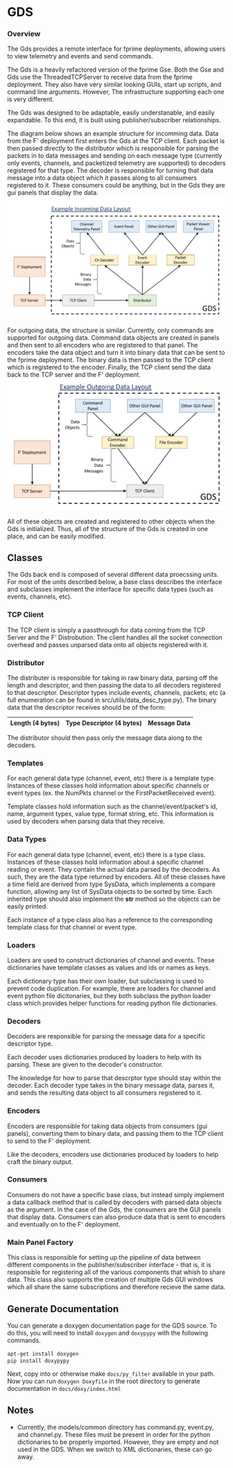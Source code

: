 # GDS

### Overview
The Gds provides a remote interface for fprime deployments, allowing users to 
view telemetry and events and send commands.

The Gds is a heavily refactored version of the fprime Gse. Both the Gse and Gds 
use the ThreadedTCPServer to receive data from the fprime deployment. They also
have very similar looking GUIs, start up scripts, and command line arguments. 
However, The infrastructure supporting each one is very different.

The Gds was designed to be adaptable, easily understanable, and easily 
expandable. To this end, it is built using publisher/subscriber relationships.

The diagram below shows an example structure for incomming data. Data from the 
F' deployment first enters the Gds at the TCP client. Each packet is then passed
directly to the distributor which is responsible for parsing the packets in to 
data messages and sending on each message type (currently only events, channels,
and packetized telemetry are supported) to decoders registered for that type. 
The decoder is responsible for turning that data message into a data object 
which it passes along to all consumers registered to it. These consumers could 
be anything, but in the Gds they are gui panels that display the data. 
![Example Gds incoming data layout](docs/ExampleIncomingDataLayout.png)

For outgoing data, the structure is similar. Currently, only commands are 
supported for outgoing data. Command data objects are created in panels and 
then sent to all encoders who are registered to that panel. The encoders take 
the data object and turn it into binary data that can be sent to the fprime 
deployment. The binary data is then passed to the TCP client which is 
registered to the encoder. Finally, the TCP client send the data back
to the TCP server and the F' deployment.
![Example Gds outgoing data layout](docs/ExampleOutgoingDataLayout.png)

All of these objects are created and registered to other objects when the Gds 
is initialized. Thus, all of the structure of the Gds is created in one place, 
and can be easily modified.

## Classes
The Gds back end is composed of several different data proecssing units. For 
most of the units described below, a base class describes the interface and 
subclasses implement the interface for specific data types (such as events,
channels, etc).

### TCP Client
The TCP client is simply a passthrough for data coming from the TCP Server and 
the F' Distrobution. The client handles all the socket connection overhead and 
passes unparsed data onto all objects registered with it.

### Distributor
The distributer is responsible for taking in raw binary data, parsing off the 
length and descriptor, and then passing the data to all decoders registered to 
that descriptor. Descriptor types include events, channels, packets, etc (a full
enumeration can be found in src/utils/data_desc_type.py). The binary data that 
the descriptor receives should be of the form:

| Length (4 bytes) | Type Descriptor (4 bytes) | Message Data |
| ---------------- | ------------------------- | ------------ |

The distributor should then pass only the message data along to the decoders. 

### Templates
For each general data type (channel, event, etc) there is a template type. 
Instances of these classes hold information about specific channels or event 
types (ex. the NumPkts channel or the FirstPacketReceived event).

Template classes hold information such as the channel/event/packet's id, name, 
argument types, value type, format string, etc. This information is used by 
decoders when parsing data that they receive. 

### Data Types
For each general data type (channel, event, etc) there is a type class. 
Instances of these classes hold information about a specific channel reading or 
event. They contain the actual data parsed by the decoders. As such, they are 
the data type returned by encoders. All of these classes have a time field are 
derived from type SysData, which implements a compare function, allowing any list 
of SysData objects to be sorted by time. Each inherited type should also 
implement the __str__ method so the objects can be easily printed. 

Each instance of a type class also has a reference to the corresponding template
class for that channel or event type.

### Loaders
Loaders are used to construct dictionaries of channel and events. These 
dictionaries have template classes as values and ids or names as keys. 

Each dictionary type has their own loader, but subclassing is used to prevent
code duplication. For example, there are loaders for channel and event python
file dicitonaries, but they both subclass the python loader class which provides
helper functions for reading python file dictionaries. 

### Decoders
Decoders are responsible for parsing the message data for a specific descriptor
type. 

Each decoder uses dictionaries produced by loaders to help with its parsing.
These are given to the decoder's constructor.

The knowledge for how to parse that descrptor type should stay within the 
decoder. Each decoder type takes in the binary message data, parses it, and 
sends the resulting data object to all consumers registered to it. 

### Encoders
Encoders are responsible for taking data objects from consumers (gui panels), 
converting them to binary data, and passing them to the TCP client to send to 
the F' deployment. 

Like the decoders, encoders use dictionaries produced by loaders to help craft
the binary output.

### Consumers
Consumers do not have a specific base class, but instead simply implement a data
callback method that is called by decoders with parsed data objects as the 
argument. In the case of the Gds, the consumers are the GUI panels that display 
data. Consumers can also produce data that is sent to encoders and eventually on
to the F' deployment. 

### Main Panel Factory
This class is responsible for setting up the pipeline of data between different 
components in the publisher/subscriber interface - that is, it is 
responsible for registering all of the various components that whish to share
data. This class also supports the creation of multiple Gds GUI windows which
all share the same subscriptions and therefore recieve the same data. 

## Generate Documentation
You can generate a doxygen documentation page for the GDS source.
To do this, you will need to install `doxygen` and `doxypypy` with the following commands.

```
apt-get install doxygen
pip install doxypypy
```

Next, copy into or otherwise make `docs/py_filter` available in your path.
Now you can run `doxygen Doxyfile` in the root directory to generate documentation in `docs/doxy/index.html`

## Notes
 - Currently, the models/common directory has command.py, event.py, and
   channel.py. These files must be present in order for the python dictionaries
   to be properly imported. However, they are empty and not used in the GDS. 
   When we switch to XML dictionaries, these can go away. 

